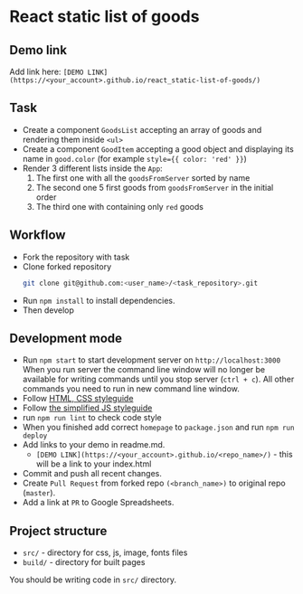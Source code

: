 # React static list of goods

## Demo link
Add link here: `[DEMO LINK](https://<your_account>.github.io/react_static-list-of-goods/)`

## Task
- Create a component `GoodsList` accepting an array of goods and rendering them inside `<ul>`
- Create a component `GoodItem` accepting a good object and displaying its name in `good.color`
  (for example `style={{ color: 'red' }}`)
- Render 3 different lists inside the `App`:
    1. The first one with all the `goodsFromServer` sorted by name
    1. The second one 5 first goods from `goodsFromServer` in the initial order
    1. The third one with containing only `red` goods

## Workflow
- Fork the repository with task
- Clone forked repository
    ```bash
    git clone git@github.com:<user_name>/<task_repository>.git
    ```
- Run `npm install` to install dependencies.
- Then develop

## Development mode
- Run `npm start` to start development server on `http://localhost:3000`
    When you run server the command line window will no longer be available for
    writing commands until you stop server (`ctrl + c`). All other commands you
    need to run in new command line window.
- Follow [HTML, CSS styleguide](https://mate-academy.github.io/style-guides/htmlcss.html)
- Follow [the simplified JS styleguide](https://mate-academy.github.io/style-guides/javascript-standard-modified)
- run `npm run lint` to check code style
- When you finished add correct `homepage` to `package.json` and run `npm run deploy`
- Add links to your demo in readme.md.
  - `[DEMO LINK](https://<your_account>.github.io/<repo_name>/)` - this will be a
  link to your index.html
- Commit and push all recent changes.
- Create `Pull Request` from forked repo `(<branch_name>)` to original repo
(`master`).
- Add a link at `PR` to Google Spreadsheets.

## Project structure
- `src/` - directory for css, js, image, fonts files
- `build/` - directory for built pages

You should be writing code in `src/` directory.
